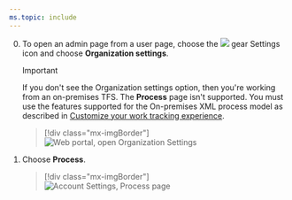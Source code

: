 ```yaml
---
ms.topic: include
---
```


0. To open an admin page from a user page, choose the ![ ](/azure/devops/boards/_img/icons/gear_icon.png) gear Settings icon and choose **Organization settings**.
 
	> [!IMPORTANT]  
	>If you don't see the Organization settings option, then you're working from an on-premises TFS. The **Process** page isn't supported. You must use the features supported for the On-premises XML process model as described in [Customize your work tracking experience](/azure/devops/reference/customize-work).
	
	> [!div class="mx-imgBorder"]  
	> ![Web portal, open Organization Settings](/azure/devops/_shared/_img/settings/open-organization-settings.png)

0. Choose **Process**. 
   
	> [!div class="mx-imgBorder"]  
	> ![Account Settings, Process page](/azure/devops/organizations/settings/work/_img/process/open-process-page.png) 

